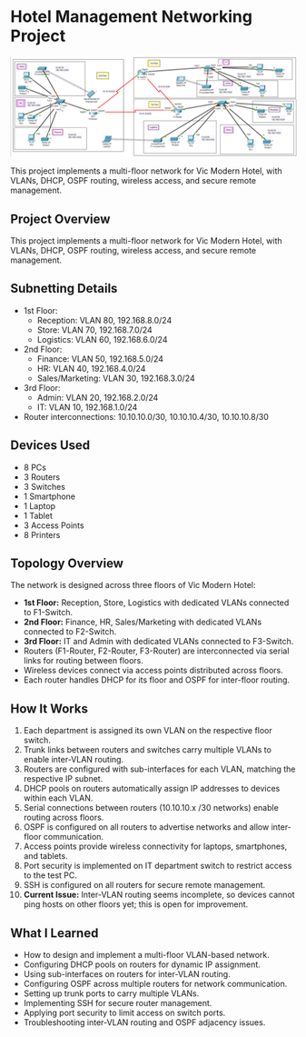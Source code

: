 # Hotel Management Networking Project

![Network Topology](topology.png)

This project implements a multi-floor network for Vic Modern Hotel, with VLANs, DHCP, OSPF routing, wireless access, and secure remote management.

## Project Overview

This project implements a multi-floor network for Vic Modern Hotel, with VLANs, DHCP, OSPF routing, wireless access, and secure remote management.

## Subnetting Details

* 1st Floor:
  * Reception: VLAN 80, 192.168.8.0/24
  * Store: VLAN 70, 192.168.7.0/24
  * Logistics: VLAN 60, 192.168.6.0/24
* 2nd Floor:
  * Finance: VLAN 50, 192.168.5.0/24
  * HR: VLAN 40, 192.168.4.0/24
  * Sales/Marketing: VLAN 30, 192.168.3.0/24
* 3rd Floor:
  * Admin: VLAN 20, 192.168.2.0/24
  * IT: VLAN 10, 192.168.1.0/24
* Router interconnections: 10.10.10.0/30, 10.10.10.4/30, 10.10.10.8/30

## Devices Used

* 8 PCs
* 3 Routers
* 3 Switches
* 1 Smartphone
* 1 Laptop
* 1 Tablet
* 3 Access Points
* 8 Printers

## Topology Overview

The network is designed across three floors of Vic Modern Hotel:
- **1st Floor:** Reception, Store, Logistics with dedicated VLANs connected to F1-Switch.
- **2nd Floor:** Finance, HR, Sales/Marketing with dedicated VLANs connected to F2-Switch.
- **3rd Floor:** IT and Admin with dedicated VLANs connected to F3-Switch.
- Routers (F1-Router, F2-Router, F3-Router) are interconnected via serial links for routing between floors.
- Wireless devices connect via access points distributed across floors.
- Each router handles DHCP for its floor and OSPF for inter-floor routing.

## How It Works

1. Each department is assigned its own VLAN on the respective floor switch.
2. Trunk links between routers and switches carry multiple VLANs to enable inter-VLAN routing.
3. Routers are configured with sub-interfaces for each VLAN, matching the respective IP subnet.
4. DHCP pools on routers automatically assign IP addresses to devices within each VLAN.
5. Serial connections between routers (10.10.10.x /30 networks) enable routing across floors.
6. OSPF is configured on all routers to advertise networks and allow inter-floor communication.
7. Access points provide wireless connectivity for laptops, smartphones, and tablets.
8. Port security is implemented on IT department switch to restrict access to the test PC.
9. SSH is configured on all routers for secure remote management.
10. **Current Issue:** Inter-VLAN routing seems incomplete, so devices cannot ping hosts on other floors yet; this is open for improvement.

## What I Learned

* How to design and implement a multi-floor VLAN-based network.
* Configuring DHCP pools on routers for dynamic IP assignment.
* Using sub-interfaces on routers for inter-VLAN routing.
* Configuring OSPF across multiple routers for network communication.
* Setting up trunk ports to carry multiple VLANs.
* Implementing SSH for secure router management.
* Applying port security to limit access on switch ports.
* Troubleshooting inter-VLAN routing and OSPF adjacency issues.
